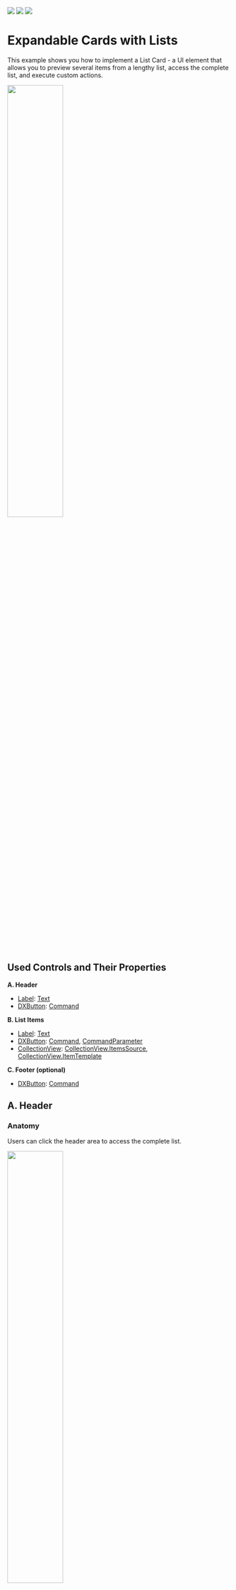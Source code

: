 <!-- default badges list -->
![](https://img.shields.io/endpoint?url=https://codecentral.devexpress.com/api/v1/VersionRange/610334985/23.2.3%2B)
[![](https://img.shields.io/badge/Open_in_DevExpress_Support_Center-FF7200?style=flat-square&logo=DevExpress&logoColor=white)](https://supportcenter.devexpress.com/ticket/details/T1153128)
[![](https://img.shields.io/badge/📖_How_to_use_DevExpress_Examples-e9f6fc?style=flat-square)](https://docs.devexpress.com/GeneralInformation/403183)
<!-- default badges end -->
# Expandable Cards with Lists

This example shows you how to implement a List Card - a UI element that allows you to preview several items from a lengthy list, access the complete list, and execute custom actions. 

<img width="50%" src="https://user-images.githubusercontent.com/12169834/223110944-4904bf34-da91-4685-9656-fb7e09905d42.png"/>

## Used Controls and Their Properties

**A. Header**

  * [Label](https://learn.microsoft.com/en-us/dotnet/maui/user-interface/controls/label?view=net-maui-7.0): [Text](https://learn.microsoft.com/en-us/dotnet/api/microsoft.maui.controls.label.text?view=net-maui-7.0)
  * [DXButton](https://docs.devexpress.com/MAUI/DevExpress.Maui.Core.DXButton): [Command](https://docs.devexpress.com/MAUI/DevExpress.Maui.Core.DXButtonBase.Command)

**B. List Items**

  * [Label](https://learn.microsoft.com/en-us/dotnet/maui/user-interface/controls/label?view=net-maui-7.0): [Text](https://learn.microsoft.com/en-us/dotnet/api/microsoft.maui.controls.label.text?view=net-maui-7.0)
  * [DXButton](https://docs.devexpress.com/MAUI/DevExpress.Maui.Core.DXButton): [Command](https://docs.devexpress.com/MAUI/DevExpress.Maui.Core.DXButtonBase.Command), [CommandParameter](https://docs.devexpress.com/MAUI/DevExpress.Maui.Core.DXButtonBase.CommandParameter)
  * [CollectionView](https://docs.devexpress.com/MAUI/DevExpress.Maui.CollectionView.DXCollectionView): [CollectionView.ItemsSource](https://docs.devexpress.com/MAUI/DevExpress.Maui.CollectionView.DXCollectionView.ItemsSource), [CollectionView.ItemTemplate](https://docs.devexpress.com/MAUI/DevExpress.Maui.CollectionView.DXCollectionView.ItemTemplate)

**C. Footer (optional)**

  * [DXButton](https://docs.devexpress.com/MAUI/DevExpress.Maui.Core.DXButton): [Command](https://docs.devexpress.com/MAUI/DevExpress.Maui.Core.DXButtonBase.Command)
    
## A. Header

### Anatomy
Users can click the header area to access the complete list.

<img width="50%" src="https://user-images.githubusercontent.com/12169834/223118601-0386f5c7-fd4c-4fe1-a03d-775b5e12a9e6.png"/>

### Behavior

Follow the steps below to handle header clicks and implement navigation to the screen with the complete list of items:

1. Call the [Routing.RegisterRoute](https://learn.microsoft.com/en-us/dotnet/api/microsoft.maui.controls.routing.registerroute?view=net-maui-7.0#microsoft-maui-controls-routing-registerroute(system-string-system-type)) method to register the page that contains the complete list of items:

    ```csharp
    public partial class App : Application {
        public App() {
            InitializeComponent();
            Routing.RegisterRoute("completeList", typeof(CompleteListPage));
            MainPage = new AppShell();
        }
    }
    ```

2. Specify the [DXButton.Command](https://docs.devexpress.com/MAUI/DevExpress.Maui.Core.DXButtonBase.Command) property to define the header click command:

    ```xaml
    <dx:DXStackLayout Orientation="Vertical">
        <dx:DXButton Content="{Binding Title}" Command="{Binding NavigateToAllCommand}" ...>
            <dx:DXButton.Content>
                <Grid ColumnDefinitions="*,Auto" HorizontalOptions="Fill" Padding="0">
                    <Label Text="{Binding Title}" .../>
                    <Label Text="{Binding Path=Items.Count, StringFormat='All ({0})'}" .../>
                </Grid>
            </dx:DXButton.Content>
        </dx:DXButton>

    </dx:DXStackLayout>
    ```
    
    ```csharp
    namespace CollectionViewWithActionButtons.ViewModels {
        // ...
        public class Card : BindableBase {
            public Card(string title) {
                // ...
                NavigateToAllCommand = new Command(NavigateToAll);
            }
            // ...
            public ICommand NavigateToAllCommand { get; }
            
            public async void NavigateToAll() {
                var navigationParameter = new Dictionary<string, object> { { "Parent", this } };
                await Shell.Current.GoToAsync("completeList", navigationParameter);
            }
        }
    }
    ```

    The **NavigateToAll** method calls the [GoToAsync](https://learn.microsoft.com/en-us/dotnet/api/microsoft.maui.controls.shell.gotoasync?view=net-maui-7.0#microsoft-maui-controls-shell-gotoasync(microsoft-maui-controls-shellnavigationstate-system-collections-generic-idictionary((system-string-system-object)))) method to open the detail view.

3. Specify the [QueryProperty](https://learn.microsoft.com/en-us/dotnet/api/microsoft.maui.controls.querypropertyattribute?view=net-maui-7.0) attribute for the **CompleteListViewModel** class to pass the clicked header context to the command registered in the previous step:
   
   ```csharp
   namespace CollectionViewWithActionButtons.ViewModels {
       [QueryProperty(nameof(ParentCard), "Parent")]
       internal class CompleteListViewModel : INotifyPropertyChanged {
           private Card parentCard;
           public Card ParentCard {
               get { return parentCard; }
               set {
                   parentCard = value;
                   OnPropertyChanged();
               }
           }
           public event PropertyChangedEventHandler PropertyChanged;
           void OnPropertyChanged([CallerMemberName] string propertyName = null) {
               PropertyChanged?.Invoke(this, new PropertyChangedEventArgs(propertyName));
           }
       }
   }
   ```

## B. List Items


This area contains a list of items. You can click on an item to view its details. Click on an **✕** button to delete the corresponding item. 


<img width="50%" src="https://user-images.githubusercontent.com/12169834/223119451-8b5fb385-590c-4707-a05d-8dbd662a23cc.png"/>

### Behavior

Follow the steps below to open the **CollectionView** item detailed information on click:

1. Specify the [DXButton.Command](https://docs.devexpress.com/MAUI/DevExpress.Maui.Core.DXButtonBase.Command) and [DXButton.CommandParameter](https://docs.devexpress.com/MAUI/DevExpress.Maui.Core.DXButtonBase.CommandParameter) properties to define the item click command. The following code sample uses the [FindAncestorBindingContext](https://learn.microsoft.com/en-us/dotnet/api/microsoft.maui.controls.relativebindingsourcemode?view=net-maui-7.0) binding to get the command of the parent object's **ItemClick** and **Hide** commands:
   
    ```xaml
    <dxco:DXButton Command="{Binding Source={RelativeSource Mode=FindAncestorBindingContext,
                    AncestorType={x:Type viewModels:Card}}, Path=ItemClickCommand}"
                    CommandParameter="{Binding}">
        <Grid ...>
            <Image Source="{Binding Icon}" .../>
            <Label Text="{Binding Name}" .../>
        </Grid>
    </dxco:DXButton>
    <dxco:DXButton Text="&#x2715;" Command="{Binding Source= {RelativeSource Mode=FindAncestorBindingContext,
                    AncestorType={x:Type viewModels:Card}}, Path=HideCommand}" CommandParameter="{Binding}" .../>
    ```

1. Define the **ItemClick** and **Hide** commands in the **Card** class:
   
    ```csharp
    namespace CollectionViewWithActionButtons.ViewModels {
        public class ViewModel : BindableBase {
            public ViewModel() {
                Cards = DataGenerator.CreateCards();
            }
            public ObservableCollection<Card> Cards { get; set; }
        }
        
        public class Card : BindableBase {
            public Card(string title) {
                Title = title;
                HideCommand = new Command<CardItem>(HideItem);
                ItemClickCommand = new Command<CardItem>(ItemClick);
                // ...
            }

            public string Title { get; }
            public ICommand HideCommand { get; }
            public ICommand ItemClickCommand { get; }
            // ...
            public async void ItemClick(CardItem clickedItem) {
                if (clickedItem == null) return;
                await Application.Current.MainPage.DisplayAlert("Item Click", clickedItem.Name, "OK");
            }
            // ...
        }

        public class CardItem : BindableBase {
            public string Name { get; set; }
            public string Subtitle { get; set; }
            public DateTime CreatedDate { get; set; }
            public ImageSource Icon { get; set; }
        }

        public class BindableBase : INotifyPropertyChanged {
            public event PropertyChangedEventHandler PropertyChanged;
            protected void NotifyPropertyChanged([CallerMemberName] string propertyName = "") {
                PropertyChanged?.Invoke(this, new PropertyChangedEventArgs(propertyName));
            }
        }
    }
    ```

## C. Footer (Optional)

The footer area includes buttons that can initiate list-level actions (such as "Hide All"). 

<img width="50%" src="https://user-images.githubusercontent.com/12169834/223119520-25279691-b6cd-4147-b3aa-8154d0b9670e.png"/>

### Behavior

Buttons within the footer are visible only when the **Card.AllowCommonActions** property is `true`. The **PrimaryActionName** and **SecondaryActionName** properties define button names. 

The following code snippet specifies whether the **Security** card's footer buttons are visible and define their names:

```csharp
public static class DataGenerator {
    public static ObservableCollection<Card> CreateCards() {
        ObservableCollection<Card> cards = new ObservableCollection<Card>();
        cards.Add(new Card("Security") {
            Items = new ObservableCollection<CardItem>() {
                // ...
            },
            PreviewItemsCount = 4,                
            AllowCommonActions = true,
            PrimaryActionName = "Dismiss All",
            SecondaryActionName = "Apply All"
        });
        cards.Add(new Card("Performance") {  
            Items = new ObservableCollection<CardItem>() {
                // ...
            },
            PreviewItemsCount = 3,
        });
        // ...
    }
    // ...
}
```


Follow the steps below to implement commands that process all **CollectionView** items within the card:

1. Specify the [DXButton.Command](https://docs.devexpress.com/MAUI/DevExpress.Maui.Core.DXButton.Command) property to define the click commands for both footer buttons.
   
    ```xaml
    <dx:DXStackLayout Orientation="Horizontal" HorizontalOptions="End" x:Name="commonActionsPanel" Padding="20,5,20,0">
        <dx:DXStackLayout.Triggers>
            <DataTrigger TargetType="dx:DXStackLayout" Binding="{Binding AllowCommonActions}" Value="False">
                <Setter Property="IsVisible" Value="False"/>
            </DataTrigger>
        </dx:DXStackLayout.Triggers>
        <dx:DXButton Content="{Binding PrimaryActionName}" Command="{Binding SecondaryActionCommand}" .../>
        <dx:DXButton Content="{Binding SecondaryActionName}" Command="{Binding PrimaryActionCommand}" .../>
    </dx:DXStackLayout>
    ```

1. Define the **Card.PrimaryAction** and **Card.SecondaryAction** commands:

    ```csharp
    namespace CollectionViewWithActionButtons.ViewModels {
        // ...
        public class Card : BindableBase {
            public Card(string title) {
                // ...
                PrimaryActionCommand = new Command(PrimaryAction);
                SecondaryActionCommand = new Command(SecondaryAction);
            }
            // ...
            public ICommand PrimaryActionCommand { get; }
            public ICommand SecondaryActionCommand { get; }
            public bool AllowCommonActions { get; set; }
            public string PrimaryActionName { get; set; }
            public string SecondaryActionName { get; set; }
            // ...
            }
            // ...
            public async void PrimaryAction() {
                await Application.Current.MainPage.DisplayAlert("Primary Action", "Click", "OK");
            }
            public async void SecondaryAction() {
                await Application.Current.MainPage.DisplayAlert("Secondary Action", "Click", "OK");
            }
            // ...
        }
    }
    ```
## Files to Look At

* [MainPage.xaml](CS/MainPage.xaml)
* [CompleteListPage.xaml](CS/Views/CompleteListPage.xaml)
* [CompleteListViewModel.cs](CS/ViewModels/CompleteListViewModel.cs)
* [MainViewModel.cs](CS/ViewModels/MainViewModel.cs)
* [Styles.xaml](CS/Resources/Styles/Styles.xaml)

## Documentation

* [Featured Scenario: Expandable Cards with Lists](https://docs.devexpress.com/MAUI/404301)
* [Featured Scenarios](https://docs.devexpress.com/MAUI/404291)
* [DevExpress Collection View for .NET MAUI](https://docs.devexpress.com/MAUI/403324/collection-view/index)
* [DXButton.Command](https://docs.devexpress.com/MAUI/DevExpress.Maui.Core.DXButtonBase.Command)
* [DXButton.CommandParameter](https://docs.devexpress.com/MAUI/DevExpress.Maui.Core.DXButtonBase.CommandParameter)

## More Examples

* [DevExpress Collection View for .NET MAUI](https://github.com/DevExpress-Examples/maui-collection-view)
* [DevExpress Mobile UI for .NET MAUI](https://github.com/DevExpress-Examples/maui-demo-app/)
